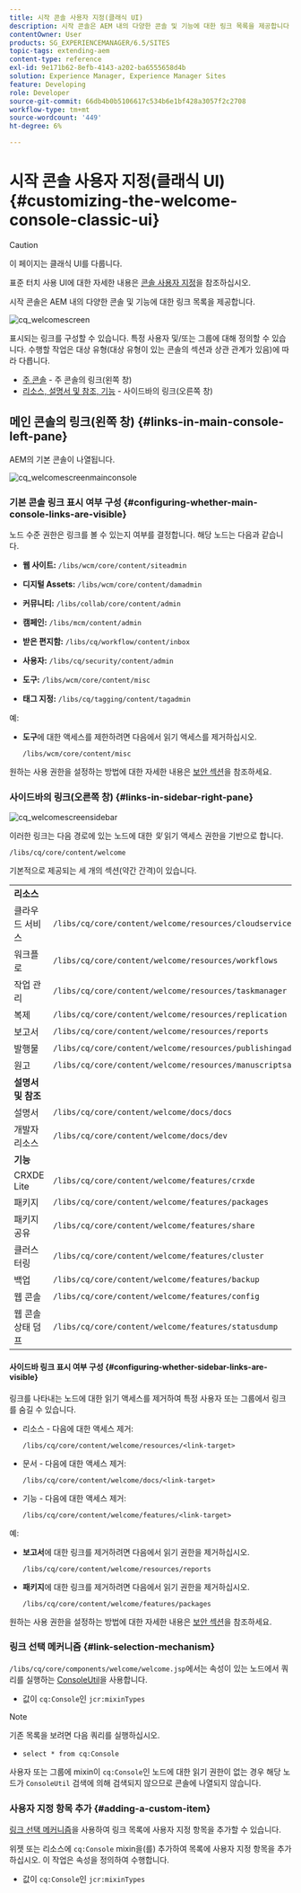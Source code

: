 ```yaml
---
title: 시작 콘솔 사용자 지정(클래식 UI)
description: 시작 콘솔은 AEM 내의 다양한 콘솔 및 기능에 대한 링크 목록을 제공합니다
contentOwner: User
products: SG_EXPERIENCEMANAGER/6.5/SITES
topic-tags: extending-aem
content-type: reference
exl-id: 9e171b62-8efb-4143-a202-ba6555658d4b
solution: Experience Manager, Experience Manager Sites
feature: Developing
role: Developer
source-git-commit: 66db4b0b5106617c534b6e1bf428a3057f2c2708
workflow-type: tm+mt
source-wordcount: '449'
ht-degree: 6%

---
```


# 시작 콘솔 사용자 지정(클래식 UI){#customizing-the-welcome-console-classic-ui}

>[!CAUTION]
>
>이 페이지는 클래식 UI를 다룹니다.
>
>표준 터치 사용 UI에 대한 자세한 내용은 [콘솔 사용자 지정](/help/sites-developing/customizing-consoles-touch.md)을 참조하십시오.

시작 콘솔은 AEM 내의 다양한 콘솔 및 기능에 대한 링크 목록을 제공합니다.

![cq_welcomescreen](assets/cq_welcomescreen.png)

표시되는 링크를 구성할 수 있습니다. 특정 사용자 및/또는 그룹에 대해 정의할 수 있습니다. 수행할 작업은 대상 유형(대상 유형이 있는 콘솔의 섹션과 상관 관계가 있음)에 따라 다릅니다.

* [주 콘솔](#links-in-main-console-left-pane) - 주 콘솔의 링크(왼쪽 창)
* [리소스, 설명서 및 참조, 기능](#links-in-sidebar-right-pane) - 사이드바의 링크(오른쪽 창)

## 메인 콘솔의 링크(왼쪽 창) {#links-in-main-console-left-pane}

AEM의 기본 콘솔이 나열됩니다.

![cq_welcomescreenmainconsole](assets/cq_welcomescreenmainconsole.png)

### 기본 콘솔 링크 표시 여부 구성 {#configuring-whether-main-console-links-are-visible}

노드 수준 권한은 링크를 볼 수 있는지 여부를 결정합니다. 해당 노드는 다음과 같습니다.

* **웹 사이트:** `/libs/wcm/core/content/siteadmin`

* **디지털 Assets:** `/libs/wcm/core/content/damadmin`

* **커뮤니티:** `/libs/collab/core/content/admin`

* **캠페인:** `/libs/mcm/content/admin`

* **받은 편지함:** `/libs/cq/workflow/content/inbox`

* **사용자:** `/libs/cq/security/content/admin`

* **도구:** `/libs/wcm/core/content/misc`

* **태그 지정:** `/libs/cq/tagging/content/tagadmin`

예:

* **도구**&#x200B;에 대한 액세스를 제한하려면 다음에서 읽기 액세스를 제거하십시오.

  `/libs/wcm/core/content/misc`

원하는 사용 권한을 설정하는 방법에 대한 자세한 내용은 [보안 섹션](/help/sites-administering/security.md)을 참조하세요.

### 사이드바의 링크(오른쪽 창) {#links-in-sidebar-right-pane}

![cq_welcomescreensidebar](assets/cq_welcomescreensidebar.png)

이러한 링크는 다음 경로에 있는 노드에 대한 *및* 읽기 액세스 권한을 기반으로 합니다.

`/libs/cq/core/content/welcome`

기본적으로 제공되는 세 개의 섹션(약간 간격)이 있습니다.

<table>
 <tbody>
  <tr>
   <td><strong>리소스</strong></td>
   <td> </td>
  </tr>
  <tr>
   <td> 클라우드 서비스</td>
   <td><code>/libs/cq/core/content/welcome/resources/cloudservices</code></td>
  </tr>
  <tr>
   <td> 워크플로</td>
   <td><code>/libs/cq/core/content/welcome/resources/workflows</code></td>
  </tr>
  <tr>
   <td> 작업 관리</td>
   <td><code>/libs/cq/core/content/welcome/resources/taskmanager</code></td>
  </tr>
  <tr>
   <td> 복제</td>
   <td><code>/libs/cq/core/content/welcome/resources/replication</code></td>
  </tr>
  <tr>
   <td> 보고서</td>
   <td><code>/libs/cq/core/content/welcome/resources/reports</code></td>
  </tr>
  <tr>
   <td> 발행물</td>
   <td><code>/libs/cq/core/content/welcome/resources/publishingadmin</code></td>
  </tr>
  <tr>
   <td> 원고</td>
   <td><code>/libs/cq/core/content/welcome/resources/manuscriptsadmin</code></td>
  </tr>
  <tr>
   <td><strong>설명서 및 참조</strong></td>
   <td> </td>
  </tr>
  <tr>
   <td> 설명서</td>
   <td><code>/libs/cq/core/content/welcome/docs/docs</code></td>
  </tr>
  <tr>
   <td> 개발자 리소스</td>
   <td><code>/libs/cq/core/content/welcome/docs/dev</code></td>
  </tr>
  <tr>
   <td><strong>기능</strong></td>
   <td> </td>
  </tr>
  <tr>
   <td> CRXDE Lite</td>
   <td><code>/libs/cq/core/content/welcome/features/crxde</code></td>
  </tr>
  <tr>
   <td> 패키지</td>
   <td><code>/libs/cq/core/content/welcome/features/packages</code></td>
  </tr>
  <tr>
   <td> 패키지 공유</td>
   <td><code>/libs/cq/core/content/welcome/features/share</code></td>
  </tr>
  <tr>
   <td> 클러스터링</td>
   <td><code>/libs/cq/core/content/welcome/features/cluster</code></td>
  </tr>
  <tr>
   <td> 백업</td>
   <td><code>/libs/cq/core/content/welcome/features/backup</code></td>
  </tr>
  <tr>
   <td> 웹 콘솔<br /> </td>
   <td><code>/libs/cq/core/content/welcome/features/config</code></td>
  </tr>
  <tr>
   <td> 웹 콘솔 상태 덤프<br /> </td>
   <td><code>/libs/cq/core/content/welcome/features/statusdump</code></td>
  </tr>
 </tbody>
</table>

#### 사이드바 링크 표시 여부 구성 {#configuring-whether-sidebar-links-are-visible}

링크를 나타내는 노드에 대한 읽기 액세스를 제거하여 특정 사용자 또는 그룹에서 링크를 숨길 수 있습니다.

* 리소스 - 다음에 대한 액세스 제거:

  `/libs/cq/core/content/welcome/resources/<link-target>`

* 문서 - 다음에 대한 액세스 제거:

  `/libs/cq/core/content/welcome/docs/<link-target>`

* 기능 - 다음에 대한 액세스 제거:

  `/libs/cq/core/content/welcome/features/<link-target>`

예:

* **보고서**&#x200B;에 대한 링크를 제거하려면 다음에서 읽기 권한을 제거하십시오.

  `/libs/cq/core/content/welcome/resources/reports`

* **패키지**&#x200B;에 대한 링크를 제거하려면 다음에서 읽기 권한을 제거하십시오.

  `/libs/cq/core/content/welcome/features/packages`

원하는 사용 권한을 설정하는 방법에 대한 자세한 내용은 [보안 섹션](/help/sites-administering/security.md)을 참조하세요.

### 링크 선택 메커니즘 {#link-selection-mechanism}

`/libs/cq/core/components/welcome/welcome.jsp`에서는 속성이 있는 노드에서 쿼리를 실행하는 [ConsoleUtil](https://helpx.adobe.com/experience-manager/6-5/sites/developing/using/reference-materials/javadoc/com/day/cq/commons/ConsoleUtil.html)을 사용합니다.

* 값이 `cq:Console`인 `jcr:mixinTypes`

>[!NOTE]
>
>기존 목록을 보려면 다음 쿼리를 실행하십시오.
>
>* `select * from cq:Console`
>

사용자 또는 그룹에 mixin이 `cq:Console`인 노드에 대한 읽기 권한이 없는 경우 해당 노드가 `ConsoleUtil` 검색에 의해 검색되지 않으므로 콘솔에 나열되지 않습니다.

### 사용자 지정 항목 추가 {#adding-a-custom-item}

[링크 선택 메커니즘](#link-selection-mechanism)을 사용하여 링크 목록에 사용자 지정 항목을 추가할 수 있습니다.

위젯 또는 리소스에 `cq:Console` mixin을(를) 추가하여 목록에 사용자 지정 항목을 추가하십시오. 이 작업은 속성을 정의하여 수행합니다.

* 값이 `cq:Console`인 `jcr:mixinTypes`

